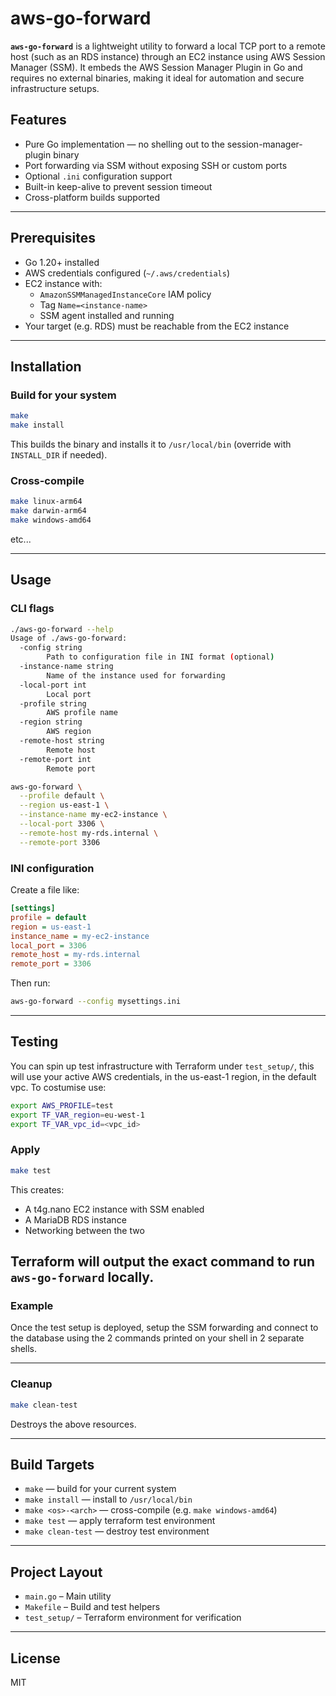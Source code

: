 # aws-go-forward

**`aws-go-forward`** is a lightweight utility to forward a local TCP port to a remote host (such as an RDS instance) through an EC2 instance using AWS Session Manager (SSM). It embeds the AWS Session Manager Plugin in Go and requires no external binaries, making it ideal for automation and secure infrastructure setups.

## Features

- Pure Go implementation — no shelling out to the session-manager-plugin binary
- Port forwarding via SSM without exposing SSH or custom ports
- Optional `.ini` configuration support
- Built-in keep-alive to prevent session timeout
- Cross-platform builds supported

---

## Prerequisites

- Go 1.20+ installed
- AWS credentials configured (`~/.aws/credentials`)
- EC2 instance with:
  - `AmazonSSMManagedInstanceCore` IAM policy
  - Tag `Name=<instance-name>`
  - SSM agent installed and running
- Your target (e.g. RDS) must be reachable from the EC2 instance

---

##  Installation

### Build for your system

```bash
make
make install
```

This builds the binary and installs it to `/usr/local/bin` (override with `INSTALL_DIR` if needed).

### Cross-compile

```bash
make linux-arm64
make darwin-arm64
make windows-amd64
```

etc...

---

##  Usage

### CLI flags
```bash
./aws-go-forward --help
Usage of ./aws-go-forward:
  -config string
        Path to configuration file in INI format (optional)
  -instance-name string
        Name of the instance used for forwarding
  -local-port int
        Local port
  -profile string
        AWS profile name
  -region string
        AWS region
  -remote-host string
        Remote host
  -remote-port int
        Remote port
```

```bash
aws-go-forward \
  --profile default \
  --region us-east-1 \
  --instance-name my-ec2-instance \
  --local-port 3306 \
  --remote-host my-rds.internal \
  --remote-port 3306
```

### INI configuration

Create a file like:

```ini
[settings]
profile = default
region = us-east-1
instance_name = my-ec2-instance
local_port = 3306
remote_host = my-rds.internal
remote_port = 3306
```

Then run:

```bash
aws-go-forward --config mysettings.ini
```

---

##  Testing

You can spin up test infrastructure with Terraform under `test_setup/`, this will use your active AWS credentials, in the us-east-1 region, in the default vpc. To costumise use:

```bash
export AWS_PROFILE=test
export TF_VAR_region=eu-west-1
export TF_VAR_vpc_id=<vpc_id>	
```

### Apply

```bash
make test
```

This creates:

- A t4g.nano EC2 instance with SSM enabled
- A MariaDB RDS instance
- Networking between the two

Terraform will output the exact command to run `aws-go-forward` locally.
---

###  Example

Once the test setup is deployed, setup the SSM forwarding and connect to the database using the 2 commands printed on your shell in 2 separate shells.

---
### Cleanup

```bash
make clean-test
```

Destroys the above resources.

---

##  Build Targets

- `make` — build for your current system
- `make install` — install to `/usr/local/bin`
- `make <os>-<arch>` — cross-compile (e.g. `make windows-amd64`)
- `make test` — apply terraform test environment
- `make clean-test` — destroy test environment

---

##   Project Layout

- `main.go` – Main utility
- `Makefile` – Build and test helpers
- `test_setup/` – Terraform environment for verification


---

##  License

MIT
